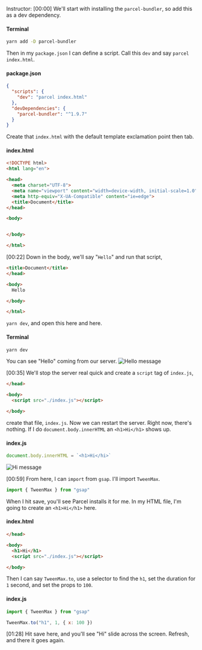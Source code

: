 Instructor: [00:00] We'll start with installing the `parcel-bundler`, so add this as a dev dependency.

#### Terminal 

```bash
yarn add -D parcel-bundler
```
Then in my `package.json` I can define a script. Call this `dev` and say `parcel index.html`.

#### package.json

```json
{
  "scripts": {
    "dev": "parcel index.html"
  },
  "devDependencies": {
    "parcel-bundler": "^1.9.7"
  }
}
```

Create that `index.html` with the default template exclamation point then tab.

#### index.html

```html
<!DOCTYPE html>
<html lang="en">

<head>
  <meta charset="UTF-8">
  <meta name="viewport" content="width=device-width, initial-scale=1.0">
  <meta http-equiv="X-UA-Compatible" content="ie=edge">
  <title>Document</title>
</head>

<body>


</body>

</html>
```

[00:22] Down in the body, we'll say "`Hello`" and run that script,

```html
<title>Document</title>
</head>

<body>
  Hello

</body>

</html>
```

`yarn dev`, and open this here and here.

#### Terminal
```bash
yarn dev
``` 

You can see "Hello" coming from our server.
![Hello message](https://res.cloudinary.com/dg3gyk0gu/image/upload/v1554223828/transcript-images/setup-greensock-as-a-module-with-parcel-hello-message.jpg)

[00:35] We'll stop the server real quick and create a `script` tag of `index.js`,

```html
</head>

<body>
  <script src="./index.js"></script>

</body>
```

create that file, `index.js`. Now we can restart the server. Right now, there's nothing. If I do `document.body.innerHTML` an `<h1>Hi</h1>` shows up.

#### index.js

```js
document.body.innerHTML = `<h1>Hi</hi>`
```
![Hi message](https://res.cloudinary.com/dg3gyk0gu/image/upload/v1554223828/transcript-images/setup-greensock-as-a-module-with-parcel-hi-message.jpg)

[00:59] From here, I can `import` from `gsap`. I'll import `TweenMax`.

```js
import { TweenMax } from "gsap"
```

When I hit save, you'll see Parcel installs it for me. In my HTML file, I'm going to create an `<h1>Hi</h1>` here.

#### index.html

```html
</head>

<body>
  <h1>Hi</h1>
  <script src="./index.js"></script>

</body>
```

Then I can say `TweenMax.to`, use a selector to find the `h1`, set the duration for `1` second, and set the props to `100`.

#### index.js

```js
import { TweenMax } from "gsap"

TweenMax.to("h1", 1, { x: 100 })
```

[01:28] Hit save here, and you'll see "Hi" slide across the screen. Refresh, and there it goes again.
